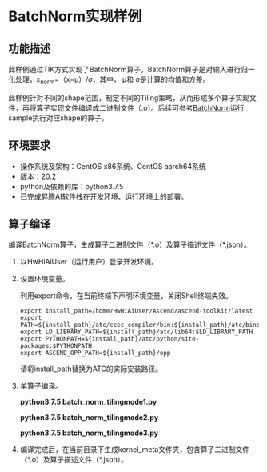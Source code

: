 # BatchNorm实现样例<a name="ZH-CN_TOPIC_0303868527"></a>

## 功能描述<a name="section5991635141815"></a>

此样例通过TIK方式实现了BatchNorm算子，BatchNorm算子是对输入进行归一化处理，x<sub>norm</sub>=（x−μ）/σ，其中， μ和 σ是计算的均值和方差。

此样例针对不同的shape范围，制定不同的Tiling策略，从而形成多个算子实现文件，再将算子实现文件编译成二进制文件（.o）。后续可参考[BatchNorm](https://github.com/Huawei-Ascend/samples/tree/master/cplusplus/level1_single_api/4_op_dev/2_verify_op/acl_execute_batchnorm)运行sample执行对应shape的算子。

## 环境要求<a name="section3833348101215"></a>

-   操作系统及架构：CentOS x86系统、CentOS aarch64系统
-   版本：20.2
-   python及依赖的库：python3.7.5
-   已完成昇腾AI软件栈在开发环境、运行环境上的部署。

## 算子编译<a name="section2501928153120"></a>

编译BatchNorm算子，生成算子二进制文件（\*.o）及算子描述文件（\*.json）。

1. 以HwHiAiUser（运行用户）登录开发环境。

2. 设置环境变量。

   利用export命令，在当前终端下声明环境变量，关闭Shell终端失效。

   ```
   export install_path=/home/HwHiAiUser/Ascend/ascend-toolkit/latest  
   export PATH=${install_path}/atc/ccec_compiler/bin:${install_path}/atc/bin:$PATH
   export LD_LIBRARY_PATH=${install_path}/atc/lib64:$LD_LIBRARY_PATH
   export PYTHONPATH=${install_path}/atc/python/site-packages:$PYTHONPATH
   export ASCEND_OPP_PATH=${install_path}/opp
   ```

   请将install\_path替换为ATC的实际安装路径。

3. 单算子编译。

   **python3.7.5 batch\_norm\_tilingmode1.py**

   **python3.7.5 batch\_norm\_tilingmode2.py**

   **python3.7.5 batch\_norm\_tilingmode3.py**

4. 编译完成后，在当前目录下生成kernel\_meta文件夹，包含算子二进制文件（\*.o）及算子描述文件（\*.json）。

